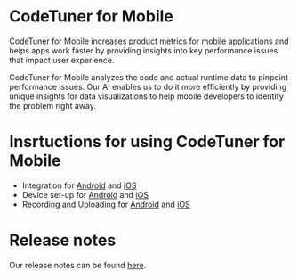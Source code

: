 # CodeTuner for Mobile

CodeTuner for Mobile 
increases product metrics for mobile applications and 
helps apps work faster by providing insights into key 
performance issues that impact user experience.

CodeTuner for Mobile
analyzes the code and actual runtime data to pinpoint 
performance issues. Our AI enables us to do it more 
efficiently by providing unique insights for data 
visualizations to help mobile developers to identify 
the problem right away.

# Insrtuctions for using CodeTuner for Mobile

- Integration for [Android](integration/android/gradle.md) and [iOS](integration/ios/xcode.md)
- Device set-up for [Android](device-set-up/android.md) and [iOS](device-set-up/ios.md)
- Recording and Uploading for [Android](record-n-upload/android.md) and [iOS](record-n-upload/ios.md)

# Release notes

Our release notes can be found [here](release-notes/Frame-Drop-Visualization-for-Android.md).